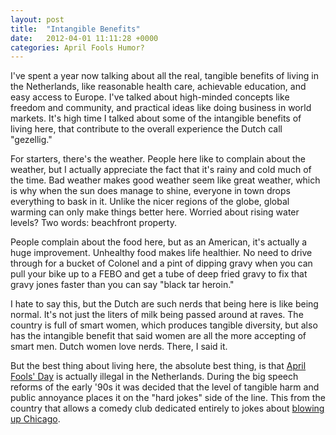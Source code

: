 ```yaml
---
layout: post
title:  "Intangible Benefits"
date:   2012-04-01 11:11:28 +0000
categories: April Fools Humor?
---
```



I've spent a year now talking about all the real, tangible benefits of living in the Netherlands, like reasonable health care, achievable education, and easy access to Europe. I've talked about high-minded concepts like freedom and community, and practical ideas like doing business in world markets. It's high time I talked about some of the intangible benefits of living here, that contribute to the overall experience the Dutch call "gezellig."



For starters, there's the weather. People here like to complain about the weather, but I actually appreciate the fact that it's rainy and cold much of the time. Bad weather makes good weather seem like great weather, which is why when the sun does manage to shine, everyone in town drops everything to bask in it. Unlike the nicer regions of the globe, global warming can only make things better here. Worried about rising water levels? Two words: beachfront property.



People complain about the food here, but as an American, it's actually a huge improvement. Unhealthy food makes life healthier. No need to drive through for a bucket of Colonel and a pint of dipping gravy when you can pull your bike up to a FEBO and get a tube of deep fried gravy to fix that gravy jones faster than you can say "black tar heroin."



I hate to say this, but the Dutch are such nerds that being here is like being normal. It's not just the liters of milk being passed around at raves. The country is full of smart women, which produces tangible diversity, but also has the intangible benefit that said women are all the more accepting of smart men. Dutch women love nerds. There, I said it.



But the best thing about living here, the absolute best thing, is that <a href="http://en.wikipedia.org/wiki/April_Fools'_Day">April Fools' Day</a> is actually illegal in the Netherlands. During the big speech reforms of the early '90s it was decided that the level of tangible harm and public annoyance places it on the "hard jokes" side of the line. This from the country that allows a comedy club dedicated entirely to jokes about <a href="http://www.boomchicago.nl/">blowing up Chicago</a>.



